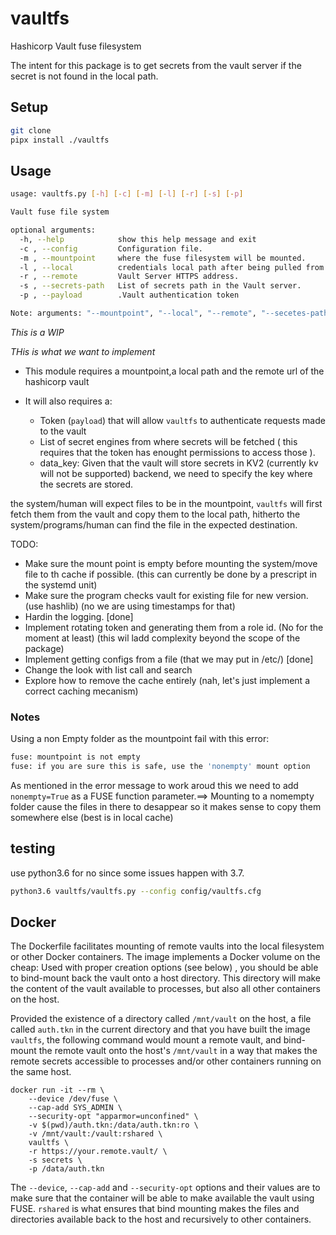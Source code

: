 # vaultfs
Hashicorp Vault fuse filesystem

The intent for this package is to get secrets from the vault server if the secret is not found in the local path.

## Setup

```bash
git clone 
pipx install ./vaultfs
```

## Usage

```bash
usage: vaultfs.py [-h] [-c] [-m] [-l] [-r] [-s] [-p]

Vault fuse file system

optional arguments:
  -h, --help            show this help message and exit
  -c , --config         Configuration file.
  -m , --mountpoint     where the fuse filesystem will be mounted.
  -l , --local          credentials local path after being pulled from vault.
  -r , --remote         Vault Server HTTPS address.
  -s , --secrets-path   List of secrets path in the Vault server.
  -p , --payload        .Vault authentication token

Note: arguments: "--mountpoint", "--local", "--remote", "--secetes-path" and "--payload" are required when "--config" is missing
```

*This is a WIP*

*THis is what we want to implement*

- This module requires a mountpoint,a local path and the remote url of the hashicorp vault

- It will also requires a:
  * Token (`payload`) that will allow `vaultfs` to authenticate requests made to the vault 
  * List of secret engines from where secrets will be fetched ( this requires that the token has enought permissions to access those ).
  * data_key: Given that the vault will store secrets in KV2 (currently kv will not be supported) backend, we need to specify the key where the secrets are stored.
  

the system/human will expect files to be in the mountpoint, `vaultfs` will first fetch them from the vault and copy them to the local path, hitherto the system/programs/human can find the file in the expected destination.

TODO:
- Make sure the mount point is empty before mounting the system/move file to th cache if possible. (this can currently be done by a prescript in the systemd unit)
- Make sure the program checks vault for existing file for new version. (use hashlib) (no we are using timestamps for that)
- Hardin the logging. \[done\]
- Implement rotating token and generating them from a role id. (No for the moment at least) (this wil ladd complexity beyond the scope of the package)
- Implement getting configs from a file (that we may put in /etc/) \[done\]
- Change the look with list call and search
- Explore how to remove the cache entirely (nah, let's just implement a correct caching mecanism)
### Notes

Using a non Empty folder as the mountpoint fail with this error: 
```bash
fuse: mountpoint is not empty
fuse: if you are sure this is safe, use the 'nonempty' mount option
```
As mentioned in the error message to work aroud this we need to add `nonempty=True` as a FUSE function parameter.==> Mounting to a nomempty folder cause the files in there to desappear so it makes sense to copy them somewhere else (best is in local cache)

## testing
 use python3.6 for no since some issues happen with 3.7.
```bash
python3.6 vaultfs/vaultfs.py --config config/vaultfs.cfg
```

## Docker

The Dockerfile facilitates mounting of remote vaults into the local filesystem
or other Docker containers. The image implements a Docker volume on the cheap:
Used with proper  creation options (see below) , you should be able to
bind-mount back the vault onto a host directory. This directory will
make the content of the vault available to processes, but also all other
containers on the host.

Provided the existence of a directory called `/mnt/vault` on the host, a file
called `auth.tkn` in the current directory and that you have built the image
`vaultfs`, the following command would mount a remote vault, and bind-mount the
remote vault onto the host's `/mnt/vault` in a way that makes the remote secrets
accessible to processes and/or other containers running on the same host.

```shell
docker run -it --rm \
    --device /dev/fuse \
    --cap-add SYS_ADMIN \
    --security-opt "apparmor=unconfined" \
    -v $(pwd)/auth.tkn:/data/auth.tkn:ro \
    -v /mnt/vault:/vault:rshared \
    vaultfs \
    -r https://your.remote.vault/ \
    -s secrets \
    -p /data/auth.tkn
```

The `--device`, `--cap-add` and `--security-opt` options and their values are to
make sure that the container will be able to make available the vault using
FUSE. `rshared` is what ensures that bind mounting makes the files and
directories available back to the host and recursively to other containers.

